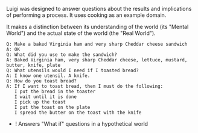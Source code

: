 Luigi was designed to answer questions about the results and implications of performing a process. It uses cooking as an example domain.

It makes a distinction between its understanding of the world (its "Mental World") and the actual state of the world (the "Real World").

~~~
Q: Make a baked Virginia ham and very sharp Cheddar cheese sandwich
A: OK
Q: What did you use to make the sandwich?
A: Baked Virginia ham, very sharp Cheddar cheese, lettuce, mustard, butter, knife, plate
Q: What utensils would I need if I toasted bread?
A: I know one utensil. A knife.
Q: How do you toast bread?
A: If I want to toast bread, then I must do the following:
   I put the bread in the toaster
   I wait until it is done
   I pick up the toast
   I put the toast on the plate
   I spread the butter on the toast with the knife
~~~

+ ! Answers "What if" questions in a hypothetical world
